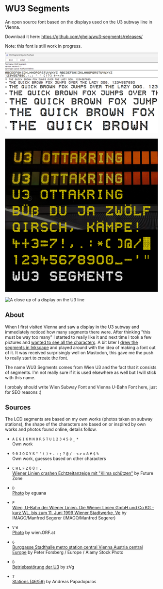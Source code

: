 # WU3 Segments

An open source font based on the displays used on the U3 subway line in Vienna.

Download it here: https://github.com/gheja/wu3-segments/releases/

Note: this font is still work in progress.

![The Windows font preview showing the WU3 Segments font](src/misc/windows_preview_v0.11.png)

![A quick demo with the WU3 Segments font](demo_1.jpg)

![A close up of a display on the U3 line](thumbnail_3.jpg)

## About

When I first visited Vienna and saw a display in the U3 subway and
immediately noticed how many segments there were. After thinking "this
must be way too many" I started to really like it and next time I took
a few pictures and [wanted to see all the characters](https://mastodon.social/@gheja/113012797551894562).
A bit later I [drew the segments in Inkscape](https://mastodon.social/@gheja/113138822732431374)
and played around with the idea of making a font out of it. It was
received surprisingly well on Mastodon, this gave me the push to
[really start to create the font](https://mastodon.social/@gheja/113215721872127696).

The name WU3 Segments comes from Wien U3 and the fact that it consists
of segments. I'm not really sure if it is used elsewhere as well but
I will stick with this name.

I probaly should write Wien Subway Font and Vienna U-Bahn Font here,
just for SEO reasons :)

## Sources

The LCD segments are based on my own works (photos taken on subway
stations), the shape of the characters are based on or inspired by own
works and photos found online, details follow.

  - `A` `E` `G` `I` `K` `M` `N` `O` `R` `S` `T` `U` `1` `2` `3` `4` `5` `8` `_` `*` \
  Own work

  - `9` `0` `J` `Q` `X` `Y` `ß` `"` `'` `(` `)` `+` `.` `:` `;` `?` `@` `/` `-` `<` `>` `=` `&` `#` `$` `%` \
  Own work, guesses based on other characters

  - `C` `H` `L` `F` `Z` `Ö` `Ü` `!` `,` \
  [Wiener Linien crashen Echtzeitanzeige mit "Klima schützen"](https://futurezone.at/digital-life/wiener-linien-crashen-echtzeitanzeige-mit-klima-schuetzen/400507669)
  by Future Zone

  - `D` \
  [Photo](https://www.eguana.at/2022/02/wien-ist-anders/)
  by eguana

  - `P` \
  [Wien, U-Bahn der Wiener Linien. Die Wiener Linien GmbH und Co KG - kurz WL, bis zum 11. Juni 1999 Wiener Stadtwerke, Ve](https://www.diepresse.com/6216358/warum-noch-immer-maskenpflicht-in-der-u-bahn)
  by IMAGO/Manfred Segerer (IMAGO/Manfred Segerer)

  - `V` `W` \
  [Photo](https://wien.orf.at/stories/3056016/)
  by wien.ORF.at

  - `6` \
  [Burggasse Stadthalle metro station central Vienna Austria central Europe](https://www.alamy.com/stock-photo-burggasse-stadthalle-metro-station-central-vienna-austria-central-37481604.html)
  by Peter Forsberg / Europe / Alamy Stock Photo

  - `B` \
  [Betriebsstörung der U3](https://www.heute.at/s/ersatzbus-rangelei-nach-stoerung-der-u3-100280980)
  by zVg

  - `7` \
  [Stations (46/59)](https://imhd.sk/transport/gallery-media/584/Stations/81718/Route-U3-Zieglergasse)
  by Andreas Papadopulos
